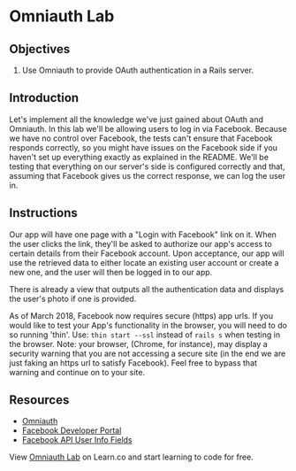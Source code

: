 # Omniauth Lab

## Objectives

1. Use Omniauth to provide OAuth authentication in a Rails server.

## Introduction

Let's implement all the knowledge we've just gained about OAuth and Omniauth. In this lab we'll be allowing users to log in via Facebook. Because we have no control over Facebook, the tests can't ensure that Facebook responds correctly, so you might have issues on the Facebook side if you haven't set up everything exactly as explained in the README. We'll be testing that everything on our server's side is configured correctly and that, assuming that Facebook gives us the correct response, we can log the user in.

## Instructions

Our app will have one page with a "Login with Facebook" link on it. When the user clicks the link, they'll be asked to authorize our app's access to certain details from their Facebook account. Upon acceptance, our app will use the retrieved data to either locate an existing user account or create a new one, and the user will then be logged in to our app.

There is already a view that outputs all the authentication data and displays the user's photo if one is provided.

As of March 2018, Facebook now requires secure (https) app urls. If you would like to test your App's functionality in the browser, you will need to do so running 'thin'. Use: `thin start --ssl` instead of `rails s` when testing in the browser. Note: your browser, (Chrome, for instance), may display a security warning that you are not accessing a secure site (in the end we are just faking an https url to satisfy Facebook). Feel free to bypass that warning and continue on to your site.

## Resources
  * [Omniauth](https://github.com/intridea/omniauth)
  * [Facebook Developer Portal](https://developers.facebook.com)
  * [Facebook API User Info Fields](https://developers.facebook.com/docs/graph-api/reference/user/)

<p data-visibility='hidden'>View <a href='https://learn.co/lessons/omniauth_lab' title='Omniauth Lab'>Omniauth Lab</a> on Learn.co and start learning to code for free.</p>
